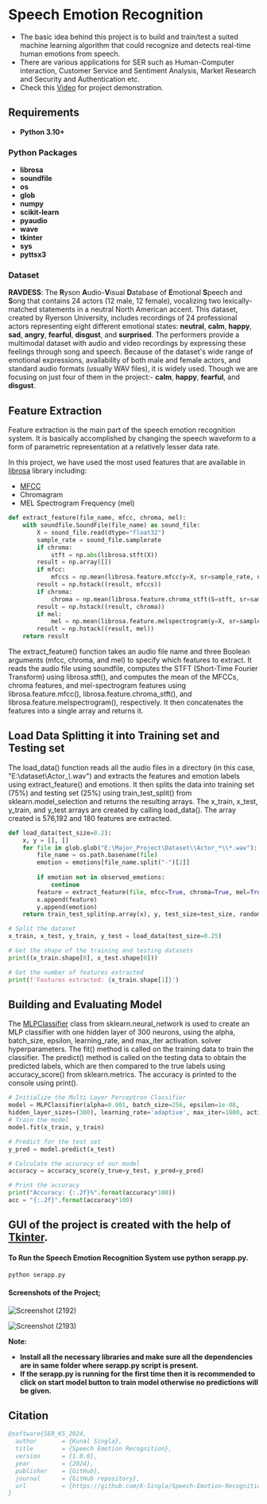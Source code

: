 
# Speech Emotion Recognition

- The basic idea behind this project is to build and train/test a suited machine learning algorithm that could recognize and detects real-time human emotions from speech.
- There are various applications for SER such as Human-Computer interaction, Customer Service and Sentiment Analysis, Market Research and Security and Authentication etc.
- Check this [Video](https://drive.google.com/file/d/1SkAto6ggFZTL3WS8uU50Wy0Whhv-_H-O/view?usp=drivesdk) for project demonstration.
## Requirements
- **Python 3.10+**
### Python Packages
- **librosa**
- **soundfile**
- **os**
- **glob**
- **numpy**
- **scikit-learn**
- **pyaudio**
- **wave**
- **tkinter**
- **sys**
- **pyttsx3**

### Dataset

**RAVDESS**: The **R**yson **A**udio-**V**isual **D**atabase of **E**motional **S**peech and **S**ong that contains 24 actors (12 male, 12 female), vocalizing two lexically-matched statements in a neutral North American accent. This dataset, created by Ryerson University, includes recordings of 24 professional actors representing eight different emotional states: **neutral**, **calm**, **happy**, **sad**, **angry**, **fearful**, **disgust**, and **surprised**. The performers provide a multimodal dataset with audio and video recordings by expressing these feelings through song and speech. Because of the dataset's wide range of emotional expressions, availability of both male and female actors, and standard audio formats (usually WAV files), it is widely used. Though we are focusing on just four of them in the project:- **calm**, **happy**, **fearful**, and **disgust**.

## Feature Extraction
Feature extraction is the main part of the speech emotion recognition system. It is basically accomplished by changing the speech waveform to a form of parametric representation at a relatively lesser data rate.

In this project, we have used the most used features that are available in [librosa](https://github.com/librosa/librosa) library including:
- [MFCC](https://en.wikipedia.org/wiki/Mel-frequency_cepstrum)
- Chromagram 
- MEL Spectrogram Frequency (mel)
```python
def extract_feature(file_name, mfcc, chroma, mel):
    with soundfile.SoundFile(file_name) as sound_file:
        X = sound_file.read(dtype="float32")
        sample_rate = sound_file.samplerate
        if chroma:
            stft = np.abs(librosa.stft(X))
        result = np.array([])
        if mfcc:
            mfccs = np.mean(librosa.feature.mfcc(y=X, sr=sample_rate, n_mfcc=40).T, axis=0)
        result = np.hstack((result, mfccs))
        if chroma:
            chroma = np.mean(librosa.feature.chroma_stft(S=stft, sr=sample_rate).T, axis=0)
        result = np.hstack((result, chroma))
        if mel:
            mel = np.mean(librosa.feature.melspectrogram(y=X, sr=sample_rate).T, axis=0)
        result = np.hstack((result, mel))
    return result
```

The extract_feature() function takes an audio file name and three Boolean arguments (mfcc, chroma, and mel) to specify which features to extract. It reads the audio file using soundfile, computes the STFT (Short-Time Fourier Transform) using librosa.stft(), and computes the mean of the MFCCs, chroma features, and mel-spectrogram features using librosa.feature.mfcc(), librosa.feature.chroma_stft(), and librosa.feature.melspectrogram(), respectively. It then concatenates the features into a single array and returns it.

## Load Data Splitting it into Training set and Testing set

The load_data() function reads all the audio files in a directory (in this case, "E:\dataset\\Actor_*\\*.wav") and extracts the features and emotion labels using extract_feature() and emotions. It then splits the data into training set (75%) and testing set (25%) using train_test_split() from sklearn.model_selection and returns the resulting arrays. The x_train, x_test, y_train, and y_test arrays are created by calling load_data(). The array created is 576,192 and 180 features are extracted.
```python
def load_data(test_size=0.2):
    x, y = [], []
    for file in glob.glob("E:\Major_Project\Dataset\\Actor_*\\*.wav"):
        file_name = os.path.basename(file)
        emotion = emotions[file_name.split("-")[2]]
               
        if emotion not in observed_emotions:
            continue
        feature = extract_feature(file, mfcc=True, chroma=True, mel=True)
        x.append(feature)
        y.append(emotion)
    return train_test_split(np.array(x), y, test_size=test_size, random_state=9)

# Split the dataset
x_train, x_test, y_train, y_test = load_data(test_size=0.25)

# Get the shape of the training and testing datasets
print((x_train.shape[0], x_test.shape[0]))

# Get the number of features extracted
print(f'Features extracted: {x_train.shape[1]}')
```

## Building and Evaluating Model

The [MLPClassifier](https://scikit-learn.org/stable/modules/generated/sklearn.neural_network.MLPClassifier.html) class from sklearn.neural_network is used to create an MLP classifier with one hidden layer of 300 neurons, using the alpha, batch_size, epsilon, learning_rate, and max_iter activation. solver hyperparameters. The fit() method is called on the training data to train the classifier. The predict() method is called on the testing data to obtain the predicted labels, which are then compared to the true labels using accuracy_score() from sklearn.metrics. The accuracy is printed to the console using print().

```python
# Initialize the Multi Layer Perceptron Classifier
model = MLPClassifier(alpha=0.001, batch_size=256, epsilon=1e-08,
hidden_layer_sizes=(300), learning_rate='adaptive', max_iter=1000, activation='tanh', solver='adam')
# Train the model
model.fit(x_train, y_train)

# Predict for the test set
y_pred = model.predict(x_test)

# Calculate the accuracy of our model
accuracy = accuracy_score(y_true=y_test, y_pred=y_pred)

# Print the accuracy
print("Accuracy: {:.2f}%".format(accuracy*100))
acc = "{:.2f}".format(accuracy*100)
```

## GUI of the project is created with the help of [Tkinter](https://docs.python.org/3/library/tkinter.html).

#### To Run the Speech Emotion Recognition System use python serapp.py.
```python
python serapp.py
```

#### Screenshots of the Project;

![Screenshot (2192)](https://github.com/user-attachments/assets/12044b12-9398-4fcf-9da2-b6605efdccd1)

![Screenshot (2193)](https://github.com/user-attachments/assets/6b7ef32f-f2f3-4a99-ba50-bc4312748df0)



**Note:** 
- **Install all the necessary libraries and make sure all the dependencies are in same folder where serapp.py script is present.**
- **If the serapp.py is running for the first time then it is recommended to click on start model button to train model otherwise no predictions will be given.**

## Citation

```bibtex
@software{SER_KS_2024,
  author       = {Kunal Singla},
  title        = {Speech Emotion Recognition},
  version      = {1.0.0},
  year         = {2024},
  publisher    = {GitHub},
  journal      = {GitHub repository},
  url          = {https://github.com/K-Singla/Speech-Emotion-Recognition}
}
